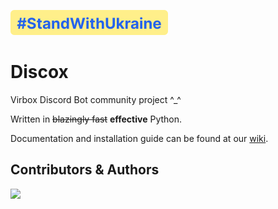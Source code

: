 [![Stand With Ukraine](https://raw.githubusercontent.com/vshymanskyy/StandWithUkraine/main/badges/StandWithUkraine.svg)](https://stand-with-ukraine.pp.ua)

# Discox
Virbox Discord Bot community project ^\_^

Written in ~~blazingly fast~~ **effective** Python.

Documentation and installation guide can be found at our [wiki](https://github.com/v1rbox/discox/wiki).

## Contributors & Authors

[![](https://contrib.rocks/image?repo=v1rbox/discox)](https://github.com/v1rbox/discox/graphs/contributors)
